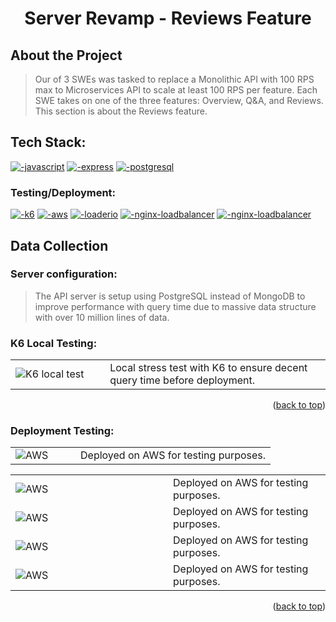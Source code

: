 <h1 align="center">
  Server Revamp - Reviews Feature
</h1>

## About the Project
> Our of 3 SWEs was tasked to replace a Monolithic API with 100 RPS max to Microservices API to scale at least 100 RPS per feature. Each SWE takes on one of the three features: Overview, Q&A, and Reviews. This section is about the Reviews feature.

## Tech Stack:
<a href="https://developer.mozilla.org/en-US/docs/Web/JavaScript/Guide/Introduction">![-javascript](https://img.shields.io/badge/JavaScript-F7DF1E.svg?style=for-the-badge&logo=JavaScript&logoColor=black)</a>
<a href="https://expressjs.com/">![-express](https://img.shields.io/badge/Express.js-000000?style=for-the-badge&logo=express&logoColor=white)</a>
<a href="https://www.postgresql.org/">![-postgresql](https://img.shields.io/badge/PostgreSQL-316192?style=for-the-badge&logo=postgresql&logoColor=white)</a>

### Testing/Deployment:

<a href="https://k6.io/docs/">![-k6](https://img.shields.io/badge/k6-7D64FF.svg?style=for-the-badge&logo=k6&logoColor=white)</a>
<a href="https://aws.amazon.com/">![-aws](https://img.shields.io/badge/Amazon_AWS-FF9900?style=for-the-badge&logo=amazonaws&logoColor=white)</a>
<a href="https://loader.io/">![-loaderio](https://img.shields.io/badge/loader.io-20BEFF.svg?style=for-the-badge&logoColor=white)</a>
<a href="https://docs.nginx.com/nginx/admin-guide/load-balancer/http-load-balancer/">![-nginx-loadbalancer](https://img.shields.io/badge/Nginx-009639?style=for-the-badge&logo=nginx&logoColor=white)</a>
<a href="https://docs.nginx.com/nginx/admin-guide/load-balancer/http-load-balancer/">![-nginx-loadbalancer](https://img.shields.io/badge/New%20Relic-008C99.svg?style=for-the-badge&logo=New-Relic&logoColor=white)</a>

## Data Collection

### Server configuration:
> The API server is setup using PostgreSQL instead of MongoDB to improve performance with query time due to massive data structure with over 10 million lines of data.

<!--* K6 -->

### K6 Local Testing:

<table>
  <tr>
    <td width="30%">
      <img src="https://user-images.githubusercontent.com/104481165/206306255-395eed46-f8bf-468b-b402-bb6a8d337fa3.png" alt="K6 local test">
    </td>
    <td>
      Local stress test with K6 to ensure decent query time before deployment.
    </td>
  </tr>
</table>
<p align="right">(<a href="#top">back to top</a>)</p>

<!--* DEPLOYMENT TESTING -->

### Deployment Testing:

<table>
  <tr>
    <td width="25%">
      <img src="https://img.shields.io/badge/Amazon_AWS-FF9900?style=for-the-badge&logo=amazonaws&logoColor=white" alt="AWS">
    </td>
    <td>
      Deployed on AWS for testing purposes.
    </td>
  </tr>
</table>
<table>
  <tr>
    <td width="50%">
      <img src="https://user-images.githubusercontent.com/104481165/206281120-b0dcfe33-942e-4aa2-b484-d01d0b93e731.png" alt="AWS">
    </td>
    <td>
      Deployed on AWS for testing purposes.
    </td>
  </tr>
  <tr>
    <td width="50%">
      <img src="https://user-images.githubusercontent.com/104481165/206282511-177d2a52-5304-4554-a616-71e5a6c6387e.png" alt="AWS">
    </td>
    <td>
      Deployed on AWS for testing purposes.
    </td>
  </tr>
  <tr>
    <td width="50%">
      <img src="https://user-images.githubusercontent.com/104481165/206282673-05a3a554-7f38-4d56-b00e-2d9e804a1e9b.png" alt="AWS">
    </td>
    <td>
      Deployed on AWS for testing purposes.
    </td>
  </tr>
  <tr>
    <td width="50%">
      <img src="https://user-images.githubusercontent.com/104481165/206282758-1cc601c1-f3a6-4547-bbcf-786b8ba363f2.png" alt="AWS">
    </td>
    <td>
      Deployed on AWS for testing purposes.
    </td>
  </tr>
</table>
<p align="right">(<a href="#top">back to top</a>)</p>
